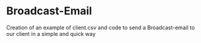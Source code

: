 # Broadcast-Email
Creation of an example of client.csv and code to send a Broadcast-email to our client in a simple and quick way

